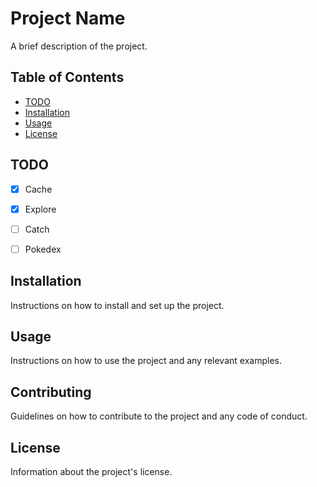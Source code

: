 # Project Name

A brief description of the project.

## Table of Contents

-   [TODO](#TODO)
-   [Installation](#installation)
-   [Usage](#usage)
-   [License](#license)

## TODO
- [x] Cache
- [x] Explore
- [ ] Catch
- [ ] Pokedex


## Installation

Instructions on how to install and set up the project.

## Usage

Instructions on how to use the project and any relevant examples.

## Contributing

Guidelines on how to contribute to the project and any code of conduct.

## License

Information about the project's license.
